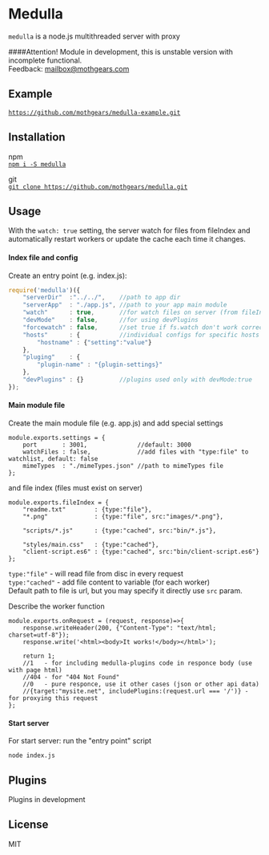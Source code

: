 # Medulla
`medulla` is a node.js multithreaded server with proxy

####Attention!
Module in development, this is unstable version with incomplete functional.  
Feedback:
[mailbox@mothgears.com](mailto:mailbox@mothgears.com)

## Example
[`https://github.com/mothgears/medulla-example.git`](https://github.com/mothgears/medulla-example.git)

## Installation
npm  
[`npm i -S medulla`](https://www.npmjs.com/package/medulla)
 
git  
[`git clone https://github.com/mothgears/medulla.git`](https://github.com/mothgears/medulla.git)

## Usage
With the `watch: true` setting, the server watch for files from fileIndex and automatically restart workers or update the cache each time it changes.

#### Index file and config
Create an entry point (e.g. index.js):
```js
require('medulla')({
    "serverDir"  :"../../",    //path to app dir
    "serverApp"  : "./app.js", //path to your app main module
    "watch"      : true,       //for watch files on server (from fileIndex)
    "devMode"    : false,      //for using devPlugins
    "forcewatch" : false,      //set true if fs.watch don't work correctly
    "hosts"      : {           //individual configs for specific hosts
    	"hostname" : {"setting":"value"} 
    },
    "pluging"    : {
    	"plugin-name" : "{plugin-settings}"
    }, 
    "devPlugins" : {}          //plugins used only with devMode:true
});
```

#### Main module file
Create the main module file (e.g. app.js) and add special settings
```es6
module.exports.settings = {
	port       : 3001,              //default: 3000
	watchFiles : false,             //add files with "type:file" to watchlist, default: false
	mimeTypes  : "./mimeTypes.json" //path to mimeTypes file
};
```

and file index (files must exist on server)
```es6
module.exports.fileIndex = {
	"readme.txt"        : {type:"file"},
	"*.png"             : {type:"file", src:"images/*.png"},

	"scripts/*.js"      : {type:"cached", src:"bin/*.js"},

	"styles/main.css"   : {type:"cached"},
	"client-script.es6" : {type:"cached", src:"bin/client-script.es6"}
};
```
`type:"file"`   - will read file from disc in every request  
`type:"cached"` - add file content to variable (for each worker)  
Default path to file is url, but you may specify it directly use `src` param.

Describe the worker function
```es6
module.exports.onRequest = (request, response)=>{
    response.writeHeader(200, {"Content-Type": "text/html; charset=utf-8"});
    response.write('<html><body>It works!</body></html>');
    
    return 1; 
    //1   - for including medulla-plugins code in responce body (use with page html)
    //404 - for "404 Not Found"
    //0   - pure responce, use it other cases (json or other api data)
    //{target:"mysite.net", includePlugins:(request.url === '/')} - for proxying this request
};
```
#### Start server
For start server: run the "entry point" script
```
node index.js
```

## Plugins
Plugins in development

## License
MIT
